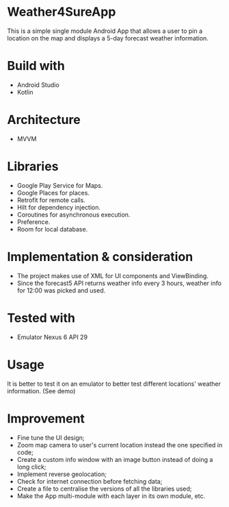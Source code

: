 # Weather4SureApp
This is a simple single module Android App that allows a user to pin a location on the map and displays a 5-day forecast weather information.

# Build with
- Android Studio
- Kotlin

# Architecture
- MVVM

# Libraries
- Google Play Service for Maps.
- Google Places for places.
- Retrofit for remote calls.
- Hilt for dependency injection.
- Coroutines for asynchronous execution.
- Preference.
- Room for local database.

# Implementation & consideration
- The project makes use of XML for UI components and ViewBinding.
- Since the forecast5 API returns weather info every 3 hours, weather info for 12:00 was picked and used.

# Tested with
- Emulator Nexus 6 API 29

# Usage
It is better to test it on an emulator to better test different locations' weather information. (See demo)

# Improvement
- Fine tune the UI design;
- Zoom map camera to user's current location instead the one specified in code;
- Create a custom info window with an image button instead of doing a long click;
- Implement reverse geolocation;
- Check for internet connection before fetching data;
- Create a file to centralise the versions of all the libraries used;
- Make the App multi-module with each layer in its own module, etc.